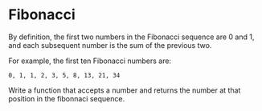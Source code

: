 # Fibonacci

By definition, the first two numbers in the Fibonacci sequence are 0
and 1, and each subsequent number is the sum of the previous two.

For example, the first ten Fibonacci numbers are:

```
0, 1, 1, 2, 3, 5, 8, 13, 21, 34
```

Write a function that accepts a number and returns the number at that
position in the fibonnaci sequence.

